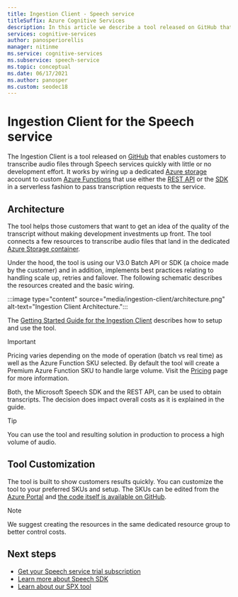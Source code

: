 ```yaml
---
title: Ingestion Client - Speech service
titleSuffix: Azure Cognitive Services
description: In this article we describe a tool released on GitHub that enables customers push audio files to Speech Service easily and quickly 
services: cognitive-services
author: panosperiorellis
manager: nitinme
ms.service: cognitive-services
ms.subservice: speech-service
ms.topic: conceptual
ms.date: 06/17/2021
ms.author: panosper
ms.custom: seodec18
---
```


# Ingestion Client for the Speech service

The Ingestion Client is a tool released on [GitHub](https://github.com/Azure-Samples/cognitive-services-speech-sdk/tree/master/samples/batch) that enables customers to transcribe audio files through Speech services quickly with little or no development effort. It works by wiring up a dedicated [Azure storage](https://azure.microsoft.com/en-us/product-categories/storage/) account to custom [Azure Functions](https://azure.microsoft.com/en-gb/services/functions/) that use either the [REST API](rest-speech-to-text.md) or the [SDK](speech-sdk.md) in a serverless fashion to pass transcription requests to the service.  

## Architecture

The tool helps those customers that want to get an idea of the quality of the transcript without making development investments up front. The tool connects a few resources to transcribe audio files that land in the dedicated [Azure Storage container](https://azure.microsoft.com/en-us/product-categories/storage/).

Under the hood, the tool is using our V3.0 Batch API or SDK (a choice made by the customer) and in addition, implements best practices relating to handling scale up, retries and failover. The following schematic describes the resources created and the basic wiring.

:::image type="content" source="media/ingestion-client/architecture.png" alt-text="Ingestion Client Architecture.":::

The [Getting Started Guide for the Ingestion Client](https://github.com/Azure-Samples/cognitive-services-speech-sdk/blob/master/samples/batch/batch-ingestion-client/Setup/guide.md) describes how to setup and use the tool.

> [!IMPORTANT]
> Pricing varies depending on the mode of operation (batch vs real time) as well as the Azure Function SKU selected. By default the tool will create a Premium Azure Function SKU to handle large volume. Visit the [Pricing](https://azure.microsoft.com/en-gb/pricing/details/functions/) page for more information.

Both, the Microsoft Speech SDK and the REST API, can be used to obtain transcripts. The decision does impact overall costs as it is explained in the guide. 

> [!TIP]
> You can use the tool and resulting solution in production to process a high volume of audio.

## Tool Customization

The tool is built to show customers results quickly. You can customize the tool to your preferred SKUs and setup. The SKUs can be edited from the [Azure Portal](https://portal.azure.com) and [the code itself is available on GitHub](https://github.com/Azure-Samples/cognitive-services-speech-sdk/tree/master/samples/batch).

> [!NOTE]
> We suggest creating the resources in the same dedicated resource group to better control costs.

## Next steps

* [Get your Speech service trial subscription](https://azure.microsoft.com/try/cognitive-services/)
* [Learn more about Speech SDK](./speech-sdk.md)
* [Learn about our SPX tool](~/articles/cognitive-services/Speech-Service/spx-overview.md)
